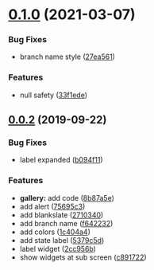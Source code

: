 # [0.1.0](https://github.com/git-touch/primer/compare/v0.0.2...v0.1.0) (2021-03-07)

### Bug Fixes

- branch name style ([27ea561](https://github.com/git-touch/primer/commit/27ea561c5b7b5f07ec0c80efc26b11e0d18fb708))

### Features

- null safety ([33f1ede](https://github.com/git-touch/primer/commit/33f1ede35e1502feeb4d7b8c9164ebef7dcbcde0))

## [0.0.2](https://github.com/git-touch/primer/compare/2cc956b53d05ff5d535b9bf5aeb4fc3de4aa719c...v0.0.2) (2019-09-22)

### Bug Fixes

- label expanded ([b094f11](https://github.com/git-touch/primer/commit/b094f110f0117f607543a33832198bb5ca08cb20))

### Features

- **gallery:** add code ([8b87a5e](https://github.com/git-touch/primer/commit/8b87a5edc5205dd91681fde4f9d01c39b0edc398))
- add alert ([75695c3](https://github.com/git-touch/primer/commit/75695c3a1e3a222661f04ef6b5efa9be9e5a6b53))
- add blankslate ([2710340](https://github.com/git-touch/primer/commit/2710340c3666c07855af54e63e86846cdbb3082e))
- add branch name ([f642232](https://github.com/git-touch/primer/commit/f6422320391669964efaf9679998c6b51e90c831))
- add colors ([1c404a4](https://github.com/git-touch/primer/commit/1c404a45d9bcd3f879c6c851e5064b5925e669aa))
- add state label ([5379c5d](https://github.com/git-touch/primer/commit/5379c5d3cb36adc5d213122e0c3f99e76b35b408))
- label widget ([2cc956b](https://github.com/git-touch/primer/commit/2cc956b53d05ff5d535b9bf5aeb4fc3de4aa719c))
- show widgets at sub screen ([c891722](https://github.com/git-touch/primer/commit/c891722153a9a47d619c19f04fdf6c4e5c68f1df))

